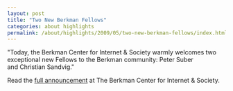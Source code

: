 ```yaml
---
layout: post
title: "Two New Berkman Fellows"
categories: about highlights
permalink: /about/highlights/2009/05/two-new-berkman-fellows/index.html
---
```

<p>"Today, the Berkman Center for Internet &amp; Society warmly welcomes two exceptional new Fellows to the Berkman community: Peter Suber and&nbsp;Christian Sandvig."</p><p>Read the <a href="http://cyber.law.harvard.edu/newsroom/Suber_Sandvig" target="_blank">full announcement</a> at The&nbsp;Berkman Center for Internet &amp; Society.</p>